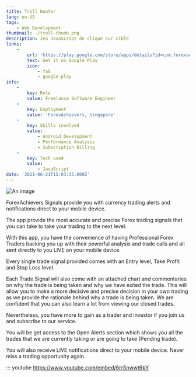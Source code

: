 ```yaml
---
title: Troll Hunter
lang: en-US
tags:
    - Web Development
thumbnail: ./troll-thumb.png
description: Jeu JavaScript de clique sur cible
links:
    -
        url: 'https://play.google.com/store/apps/details?id=com.forexachievers.signals'
        text: Get it on Google Play
        icon:
            - fab
            - google-play
info:
    -
        key: Role
        value: Freelance Software Engineer
    -
        key: Employment
        value: 'ForexAchievers, Singapore'
    -
        key: Skills involved
        value:
            - Android Development
            - Performance Analysis
            - Subscription Billing
    -
        key: Tech used
        value:
            - JavaScript
date: '2021-06-21T15:03:35.000Z'
---
```

![An image](/Troll.gif)

ForexAchievers Signals provide you with currency trading alerts and notifications direct to your mobile device.

The app provide the most accurate and precise Forex trading signals that you can take to take your trading to the next level.

With this app, you have the convenience of having Professional Forex Traders backing you up with their powerful analysis and trade calls and all sent directly to you LIVE on your mobile device.

Every single trade signal provided comes with an Entry level, Take Profit and Stop Loss level.

Each Trade Signal will also come with an attached chart and commentaries on why the trade is being taken and why we have exited the trade. This will allow you to make a more decisive and precise decision in your own trading as we provide the rationale behind why a trade is being taken. We are confident that you can also learn a lot from viewing our closed trades.

Nevertheless, you have more to gain as a trader and investor if you join us and subscribe to our service.

You will be get access to the Open Alerts section which shows you all the trades that we are currently taking or are going to take (Pending trade).

You will also receive LIVE notifications direct to your mobile device. Never miss a trading opportunity again.


::: youtube https://www.youtube.com/embed/6rrSnwwt6kY
